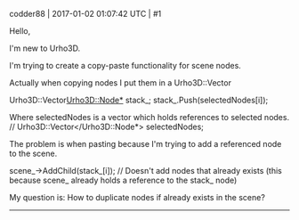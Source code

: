 codder88 | 2017-01-02 01:07:42 UTC | #1

Hello,

I'm new to Urho3D.

I'm trying to create a copy-paste functionality for scene nodes.

Actually when copying nodes I put them in a Urho3D::Vector

Urho3D::Vector<Urho3D::Node*> stack_;
stack_.Push(selectedNodes[i]);

Where selectedNodes is a vector which holds references to selected nodes. // Urho3D::Vector</Urho3D::Node*> selectedNodes;

The problem is when pasting because I'm trying to add a referenced node to the scene.

scene_->AddChild(stack_[i]); // Doesn't add nodes that already exists (this because scene_ already holds a reference to the stack_ node)

My question is: How to duplicate nodes if already exists in the scene?

-------------------------

